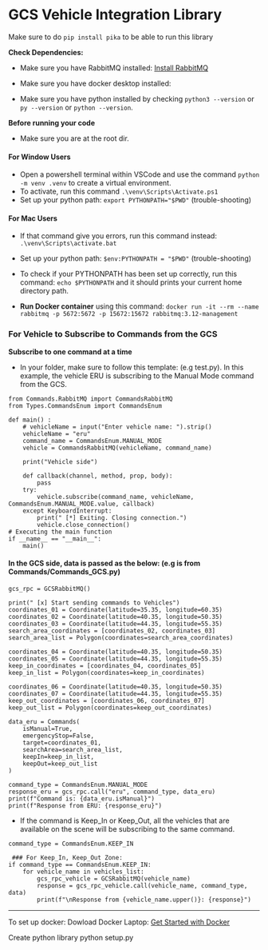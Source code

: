 # GCS Vehicle Integration Library
Make sure to do `pip install pika` to be able to run this library

**Check Dependencies:**

*  Make sure you have RabbitMQ installed: [Install RabbitMQ](https://www.rabbitmq.com/download.html)

* Make sure you have docker desktop installed: 

*  Make sure you have python installed by checking `python3 --version` or `py --version` or `python --version`.

**Before running your code**
* Make sure you are at the root dir.

#### For Window Users
* Open a powershell terminal within VSCode and use the command `python -m venv .venv` to create a virtual environment. 
* To activate, run this command `.\venv\Scripts\Activate.ps1`
* Set up your python path: `export PYTHONPATH="$PWD"` (trouble-shooting)
#### For Mac Users
* If that command give you errors, run this command instead:
`.\venv\Scripts\activate.bat`
* Set up your python path: `$env:PYTHONPATH = "$PWD"` (trouble-shooting)
* To check if your PYTHONPATH has been set up correctly, run this command: `echo $PYTHONPATH` and it should prints your current home directory path. 

* **Run Docker container** using this command: `docker run -it --rm --name rabbitmq -p 5672:5672 -p 15672:15672 rabbitmq:3.12-management`

### For Vehicle to Subscribe to Commands from the GCS
**Subscribe to one command at a time**
* In your folder, make sure to follow this template: (e.g test.py). In this example, the vehicle ERU is subscribing to the Manual Mode command from the GCS.
```
from Commands.RabbitMQ import CommandsRabbitMQ
from Types.CommandsEnum import CommandsEnum

def main() :
    # vehicleName = input("Enter vehicle name: ").strip()
    vehicleName = "eru"
    command_name = CommandsEnum.MANUAL_MODE
    vehicle = CommandsRabbitMQ(vehicleName, command_name)
    
    print("Vehicle side")
    
    def callback(channel, method, prop, body):
        pass
    try:
        vehicle.subscribe(command_name, vehicleName, CommandsEnum.MANUAL_MODE.value, callback)
    except KeyboardInterrupt:
        print(" [*] Exiting. Closing connection.")
        vehicle.close_connection()
# Executing the main function
if __name__ == "__main__":
    main()
```

#### In the GCS side, data is passed as the below: (e.g is from Commands/Commands_GCS.py)
```
gcs_rpc = GCSRabbitMQ()

print(" [x] Start sending commands to Vehicles")
coordinates_01 = Coordinate(latitude=35.35, longitude=60.35)
coordinates_02 = Coordinate(latitude=40.35, longitude=50.35)
coordinates_03 = Coordinate(latitude=44.35, longitude=55.35)
search_area_coordinates = [coordinates_02, coordinates_03]
search_area_list = Polygon(coordinates=search_area_coordinates)

coordinates_04 = Coordinate(latitude=40.35, longitude=50.35)
coordinates_05 = Coordinate(latitude=44.35, longitude=55.35)
keep_in_coordinates = [coordinates_04, coordinates_05]
keep_in_list = Polygon(coordinates=keep_in_coordinates)

coordinates_06 = Coordinate(latitude=40.35, longitude=50.35)
coordinates_07 = Coordinate(latitude=44.35, longitude=55.35)
keep_out_coordinates = [coordinates_06, coordinates_07]
keep_out_list = Polygon(coordinates=keep_out_coordinates)

data_eru = Commands(
    isManual=True,
    emergencyStop=False,
    target=coordinates_01,
    searchArea=search_area_list,
    keepIn=keep_in_list,
    keepOut=keep_out_list
)

command_type = CommandsEnum.MANUAL_MODE
response_eru = gcs_rpc.call("eru", command_type, data_eru)
print(f"Command is: {data_eru.isManual}")
print(f"Response from ERU: {response_eru}")
```
* If the command is Keep_In or Keep_Out, all the vehicles that are available on the scene will be subscribing to the same command.
```
command_type = CommandsEnum.KEEP_IN

 ### For Keep_In, Keep_Out Zone:
if command_type == CommandsEnum.KEEP_IN:
    for vehicle_name in vehicles_list:
        gcs_rpc_vehicle = GCSRabbitMQ(vehicle_name)
        response = gcs_rpc_vehicle.call(vehicle_name, command_type, data)
        print(f"\nResponse from {vehicle_name.upper()}: {response}")
```

****
To set up docker: Dowload Docker Laptop: [Get Started with Docker](https://www.docker.com/get-started/)

Create python library 
python setup.py